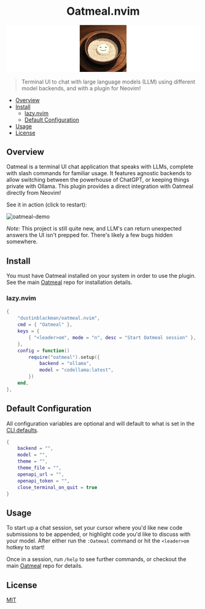 <h1 align=center>Oatmeal.nvim</h1>

![oatmeal](.github/banner.png)

> Terminal UI to chat with large language models (LLM) using different model backends, and with a plugin for Neovim!

- [Overview](#Overview)
- [Install](#Install)
  - [lazy.nvim](#lazy-nvim)
  - [Default Configuration](#default-configuration)
- [Usage](#Usage)
- [License](#license)

## Overview

Oatmeal is a terminal UI chat application that speaks with LLMs, complete with slash commands for familiar usage. It features agnostic backends to allow switching between the powerhouse of ChatGPT, or keeping things private with Ollama. This plugin provides a direct integration with Oatmeal directly from Neovim!

See it in action (click to restart):

![oatmeal-demo](https://github.com/dustinblackman/oatmeal/assets/5246169/9ee5e910-4eff-4deb-8065-aeab8bfe6b00)

_Note:_ This project is still quite new, and LLM's can return unexpected answers the UI isn't prepped for. There's likely a few bugs hidden somewhere.

## Install

You must have Oatmeal installed on your system in order to use the plugin. See the main
[Oatmeal](https://github.com/dustinblackman/oatmeal) repo for installation details.

### lazy.nvim

```lua
{
    "dustinblackman/oatmeal.nvim",
    cmd = { "Oatmeal" },
    keys = {
        { "<leader>om", mode = "n", desc = "Start Oatmeal session" },
    },
    config = function()
        require("oatmeal").setup({
            backend = "ollama",
            model = "codellama:latest",
        })
    end,
},
```

## Default Configuration

All configuration variables are optional and will default to what is set in the [CLI defaults](https://github.com/dustinblackman/oatmeal#usage).

```lua
{
    backend = "",
    model = "",
    theme = "",
    theme_file = "",
    openapi_url = "",
    openapi_token = "",
    close_terminal_on_quit = true
}
```

## Usage

To start up a chat session, set your cursor where you'd like new code submissions to be appended, or highlight code
you'd like to discuss with your model. After either run the `:Oatmeal` command or hit the `<leader>om` hotkey to start!

Once in a session, run `/help` to see further commands, or checkout the main
[Oatmeal](https://github.com/dustinblackman/oatmeal) repo for details.

## License

[MIT](./LICENSE)
